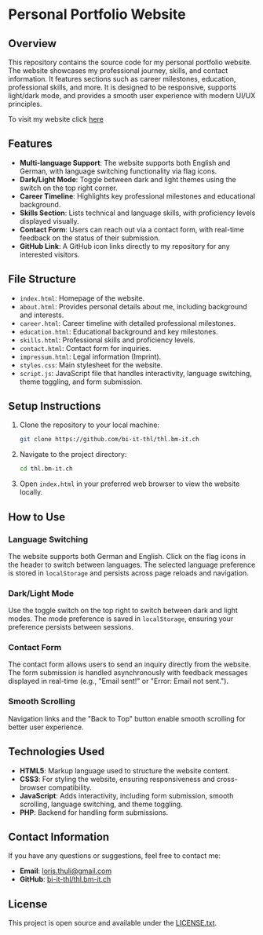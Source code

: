 # Personal Portfolio Website

## Overview

This repository contains the source code for my personal portfolio website. The website showcases my professional journey, skills, and contact information. It features sections such as career milestones, education, professional skills, and more. It is designed to be responsive, supports light/dark mode, and provides a smooth user experience with modern UI/UX principles. 

To visit my website click [here](https://thl.bm-it.ch)

## Features

- **Multi-language Support**: The website supports both English and German, with language switching functionality via flag icons.
- **Dark/Light Mode**: Toggle between dark and light themes using the switch on the top right corner.
- **Career Timeline**: Highlights key professional milestones and educational background.
- **Skills Section**: Lists technical and language skills, with proficiency levels displayed visually.
- **Contact Form**: Users can reach out via a contact form, with real-time feedback on the status of their submission.
- **GitHub Link**: A GitHub icon links directly to my repository for any interested visitors.

## File Structure

- `index.html`: Homepage of the website.
- `about.html`: Provides personal details about me, including background and interests.
- `career.html`: Career timeline with detailed professional milestones.
- `education.html`: Educational background and key milestones.
- `skills.html`: Professional skills and proficiency levels.
- `contact.html`: Contact form for inquiries.
- `impressum.html`: Legal information (Imprint).
- `styles.css`: Main stylesheet for the website.
- `script.js`: JavaScript file that handles interactivity, language switching, theme toggling, and form submission.

## Setup Instructions

1. Clone the repository to your local machine:
    ```bash
    git clone https://github.com/bi-it-thl/thl.bm-it.ch
    ```

2. Navigate to the project directory:
    ```bash
    cd thl.bm-it.ch
    ```

3. Open `index.html` in your preferred web browser to view the website locally.

## How to Use

### Language Switching

The website supports both German and English. Click on the flag icons in the header to switch between languages. The selected language preference is stored in `localStorage` and persists across page reloads and navigation.

### Dark/Light Mode

Use the toggle switch on the top right to switch between dark and light modes. The mode preference is saved in `localStorage`, ensuring your preference persists between sessions.

### Contact Form

The contact form allows users to send an inquiry directly from the website. The form submission is handled asynchronously with feedback messages displayed in real-time (e.g., "Email sent!" or "Error: Email not sent.").

### Smooth Scrolling

Navigation links and the "Back to Top" button enable smooth scrolling for better user experience.

## Technologies Used

- **HTML5**: Markup language used to structure the website content.
- **CSS3**: For styling the website, ensuring responsiveness and cross-browser compatibility.
- **JavaScript**: Adds interactivity, including form submission, smooth scrolling, language switching, and theme toggling.
- **PHP**: Backend for handling form submissions.

## Contact Information

If you have any questions or suggestions, feel free to contact me:

- **Email**: [loris.thuli@gmail.com](mailto:loris.thuli@gmail.com)
- **GitHub**: [bi-it-thl/thl.bm-it.ch](https://github.com/bi-it-thl/thl.bm-it.ch)

## License

This project is open source and available under the [LICENSE.txt](LICENSE.txt).
